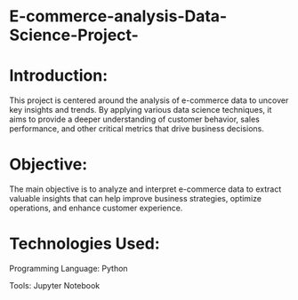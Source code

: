 # E-commerce-analysis-Data-Science-Project-

# Introduction:

This project is centered around the analysis of e-commerce data to uncover key insights and trends. By applying various data science techniques, it aims to provide a deeper understanding of customer behavior, sales performance, and other critical metrics that drive business decisions.

# Objective:

The main objective is to analyze and interpret e-commerce data to extract valuable insights that can help improve business strategies, optimize operations, and enhance customer experience.

# Technologies Used:

Programming Language: Python

Tools: Jupyter Notebook
